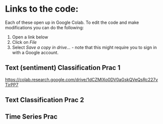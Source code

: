 # Links to the code:

Each of these open up in Google Colab. To edit the code and make modifications you can do the following: 
1. Open a link below
2. Click on *File*
3. Select *Save a copy in drive...* - note that this might require you to sign in with a Google account.

## Text (sentiment) Classification Prac 1
https://colab.research.google.com/drive/1dCZMIXo0DV0aGskQVeQsRc227vTirPP7

## Text Classification Prac 2

## Time Series Prac
